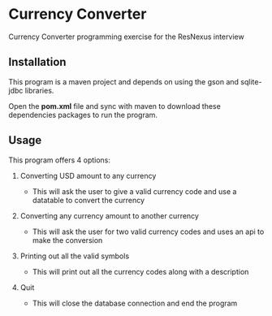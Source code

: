 # Currency Converter

Currency Converter programming exercise for the ResNexus interview

## Installation

This program is a maven project and depends on using the gson and sqlite-jdbc libraries. 

Open the **pom.xml** file and sync with maven to download these dependencies packages to run the program.

## Usage

This program offers 4 options:

1. Converting USD amount to any currency
    * This will ask the user to give a valid currency code and use a datatable to convert the currency
    
2. Converting any currency amount to another currency
    * This will ask the user for two valid currency codes and uses an api to make the conversion

3. Printing out all the valid symbols
    * This will print out all the currency codes along with a description 

4. Quit
    * This will close the database connection and end the program
